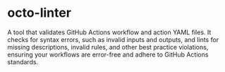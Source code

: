 # octo-linter
A tool that validates GitHub Actions workflow and action YAML files. It checks for syntax errors, such as invalid inputs and outputs, and lints for missing descriptions, invalid rules, and other best practice violations, ensuring your workflows are error-free and adhere to GitHub Actions standards.
